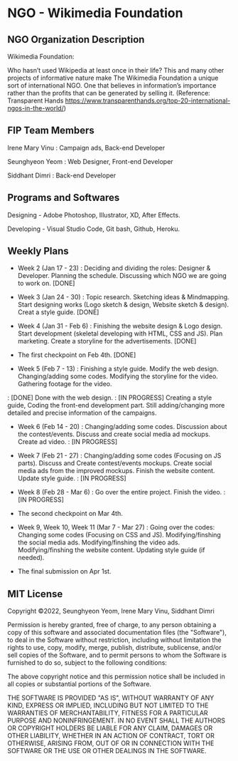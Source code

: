 # NGO - Wikimedia Foundation

## NGO Organization Description
Wikimedia Foundation:

Who hasn’t used Wikipedia at least once in their life? This and many other projects of informative nature make The Wikimedia Foundation a unique sort of international NGO. One that believes in information’s importance rather than the profits that can be generated by selling it.
(Reference: Transparent Hands https://www.transparenthands.org/top-20-international-ngos-in-the-world/)

## FIP Team Members

Irene Mary Vinu : Campaign ads, Back-end Developer

Seunghyeon  Yeom  : Web Designer, Front-end Developer

Siddhant Dimri  : Back-end Developer

## Programs and Softwares
Designing - Adobe Photoshop, Illustrator, XD, After Effects.

Developing - Visual Studio Code, Git bash, Github, Heroku.

## Weekly Plans
- Week 2 (Jan 17 - 23)
: Deciding and dividing the roles: Designer & Developer. Planning the schedule. Discussing which NGO we are going to work on. [DONE]

- Week 3 (Jan 24 - 30)
: Topic research. Sketching ideas & Mindmapping. Start designing works (Logo sketch & design, Website sketch & design). Creat a style guide. [DONE]

- Week 4 (Jan 31 - Feb 6)
: Finishing the website design & Logo design. Start development (skeletal developing with HTML, CSS and JS). Plan marketing. Create a storyline for the advertisements. [DONE]

- The first checkpoint on Feb 4th. [DONE]

- Week 5 (Feb 7 - 13)
: Finishing a style guide. Modify the web design. Changing/adding some codes. Modifying the storyline for the video. Gathering footage for the video.

: [DONE] Done with the web design.
: [IN PROGRESS] Creating a style guide, Coding the front-end development part. Still adding/changing more detailed and precise information of the campaigns.

- Week 6 (Feb 14 - 20)
: Changing/adding some codes. Discussion about the contest/events. Discuss and create social media ad mockups. Create ad video.
: [IN PROGRESS]

- Week 7 (Feb 21 - 27)
: Changing/adding some codes (Focusing on JS parts). Discuss and Create contest/events mockups. Create social media ads from the improved mockups. Finish the website content. Update style guide.
: [IN PROGRESS]

- Week 8 (Feb 28 - Mar 6)
: Go over the entire project. Finish the video.
: [IN PROGRESS]

- The second checkpoint on Mar 4th.

- Week 9, Week 10, Week 11 (Mar 7 - Mar 27)
: Going over the codes: Changing some codes (Focusing on CSS and JS). Modifying/finshing the social media ads. Modifying/finshing the video ads. Modifying/finshing the website content. Updating style guide (if needed).

- The final submission on Apr 1st.

## MIT License
Copyright ©2022, Seunghyeon Yeom, Irene Mary Vinu, Siddhant Dimri

Permission is hereby granted, free of charge, to any person obtaining a copy of this software and associated documentation files (the "Software"), to deal in the Software without restriction, including without limitation the rights to use, copy, modify, merge, publish, distribute, sublicense, and/or sell copies of the Software, and to permit persons to whom the Software is furnished to do so, subject to the following conditions:

The above copyright notice and this permission notice shall be included in all copies or substantial portions of the Software.

THE SOFTWARE IS PROVIDED "AS IS", WITHOUT WARRANTY OF ANY KIND, EXPRESS OR IMPLIED, INCLUDING BUT NOT LIMITED TO THE WARRANTIES OF MERCHANTABILITY, FITNESS FOR A PARTICULAR PURPOSE AND NONINFRINGEMENT. IN NO EVENT SHALL THE AUTHORS OR COPYRIGHT HOLDERS BE LIABLE FOR ANY CLAIM, DAMAGES OR OTHER LIABILITY, WHETHER IN AN ACTION OF CONTRACT, TORT OR OTHERWISE, ARISING FROM, OUT OF OR IN CONNECTION WITH THE SOFTWARE OR THE USE OR OTHER DEALINGS IN THE SOFTWARE.
